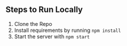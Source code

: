 ## Steps to Run Locally

1. Clone the Repo
2. Install requirements by running `npm install`
3. Start the server with `npm start`

